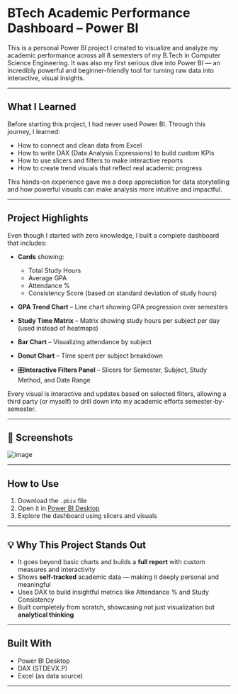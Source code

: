 # BTech Academic Performance Dashboard – Power BI

This is a personal Power BI project I created to visualize and analyze my academic performance across all 8 semesters of my B.Tech in Computer Science Engineering. It was also my first serious dive into Power BI — an incredibly powerful and beginner-friendly tool for turning raw data into interactive, visual insights.

---

## What I Learned

Before starting this project, I had never used Power BI. Through this journey, I learned:

- How to connect and clean data from Excel
- How to write DAX (Data Analysis Expressions) to build custom KPIs
- How to use slicers and filters to make interactive reports
- How to create trend visuals that reflect real academic progress

This hands-on experience gave me a deep appreciation for data storytelling and how powerful visuals can make analysis more intuitive and impactful.

---

## Project Highlights

Even though I started with zero knowledge, I built a complete dashboard that includes:

- **Cards** showing:
  - Total Study Hours
  - Average GPA
  - Attendance %
  - Consistency Score (based on standard deviation of study hours)
  
- **GPA Trend Chart** – Line chart showing GPA progression over semesters

- **Study Time Matrix** – Matrix showing study hours per subject per day (used instead of heatmaps)

- **Bar Chart** – Visualizing attendance by subject

- **Donut Chart** – Time spent per subject breakdown

- 🎛**Interactive Filters Panel** – Slicers for Semester, Subject, Study Method, and Date Range

Every visual is interactive and updates based on selected filters, allowing a third party (or myself) to drill down into my academic efforts semester-by-semester.

---


## 📸 Screenshots


![image](https://github.com/user-attachments/assets/367885dd-ae14-4586-8768-aaa2ad9f7216)


---

## How to Use

1. Download the `.pbix` file
2. Open it in [Power BI Desktop](https://powerbi.microsoft.com/en-us/desktop/)
3. Explore the dashboard using slicers and visuals
---

## 💡 Why This Project Stands Out

- It goes beyond basic charts and builds a **full report** with custom measures and interactivity
- Shows **self-tracked** academic data — making it deeply personal and meaningful
- Uses DAX to build insightful metrics like Attendance % and Study Consistency
- Built completely from scratch, showcasing not just visualization but **analytical thinking**
---

## Built With

- Power BI Desktop
- DAX (STDEVX.P)
- Excel (as data source)
---
